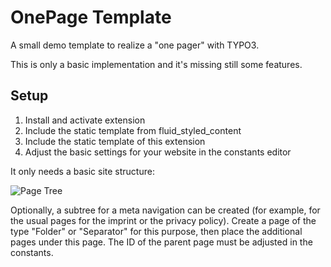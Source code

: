 # OnePage Template

A small demo template to realize a "one pager" with TYPO3.

This is only a basic implementation and it's missing still some features.

## Setup

1. Install and activate extension
2. Include the static template from fluid_styled_content
3. Include the static template of this extension
4. Adjust the basic settings for your website in the constants editor

It only needs a basic site structure:

![Page Tree](https://gitlab.com/wolfgang.wagner/wwonepagetemplate/-/raw/master/Resources/Public/Images/pagetree.png "Page Tree")

Optionally, a subtree for a meta navigation can be created (for example, for the usual pages for the imprint or the privacy policy). Create a page of the type "Folder" or "Separator" for this purpose, then place the additional pages under this page. The ID of the parent page must be adjusted in the constants.
